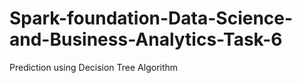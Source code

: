 # Spark-foundation-Data-Science-and-Business-Analytics-Task-6
Prediction using Decision Tree Algorithm

